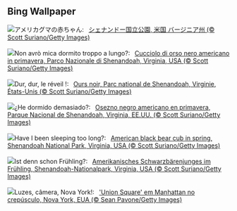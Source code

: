 ## Bing Wallpaper
![](https://www.bing.com/th?id=OHR.SpringCub_JA-JP5808009798_UHD.jpg&w=1000)アメリカグマの赤ちゃん:&nbsp;&ensp;[シェナンドー国立公園, 米国 バージニア州 (© Scott Suriano/Getty Images)](https://www.bing.com/th?id=OHR.SpringCub_JA-JP5808009798_UHD.jpg)
<br><br/>
![](https://www.bing.com/th?id=OHR.SpringCub_IT-IT3204058586_UHD.jpg&w=1000)Non avrò mica dormito troppo a lungo?:&nbsp;&ensp;[Cucciolo di orso nero americano in primavera, Parco Nazionale di Shenandoah, Virginia, USA (© Scott Suriano/Getty Images)](https://www.bing.com/th?id=OHR.SpringCub_IT-IT3204058586_UHD.jpg)
<br><br/>
![](https://www.bing.com/th?id=OHR.SpringCub_FR-FR8522482768_UHD.jpg&w=1000)Dur, dur, le réveil !:&nbsp;&ensp;[Ours noir, Parc national de Shenandoah, Virginie, États-Unis (© Scott Suriano/Getty Images)](https://www.bing.com/th?id=OHR.SpringCub_FR-FR8522482768_UHD.jpg)
<br><br/>
![](https://www.bing.com/th?id=OHR.SpringCub_ES-ES9139534985_UHD.jpg&w=1000)¿He dormido demasiado?:&nbsp;&ensp;[Osezno negro americano en primavera, Parque Nacional de Shenandoah, Virginia, EE.UU. (© Scott Suriano/Getty Images)](https://www.bing.com/th?id=OHR.SpringCub_ES-ES9139534985_UHD.jpg)
<br><br/>
![](https://www.bing.com/th?id=OHR.SpringCub_EN-GB2876346932_UHD.jpg&w=1000)Have I been sleeping too long?:&nbsp;&ensp;[American black bear cub in spring, Shenandoah National Park, Virginia, USA (© Scott Suriano/Getty Images)](https://www.bing.com/th?id=OHR.SpringCub_EN-GB2876346932_UHD.jpg)
<br><br/>
![](https://www.bing.com/th?id=OHR.SpringCub_DE-DE5388419505_UHD.jpg&w=1000)Ist denn schon Frühling?:&nbsp;&ensp;[Amerikanisches Schwarzbärenjunges im Frühling, Shenandoah-Nationalpark, Virginia, USA (© Scott Suriano/Getty Images)](https://www.bing.com/th?id=OHR.SpringCub_DE-DE5388419505_UHD.jpg)
<br><br/>
![](https://www.bing.com/th?id=OHR.UnionSquareNYC_PT-BR7552214578_UHD.jpg&w=1000)Luzes, câmera, Nova York!:&nbsp;&ensp;['Union Square' em Manhattan no crepúsculo, Nova York, EUA (© Sean Pavone/Getty Images)](https://www.bing.com/th?id=OHR.UnionSquareNYC_PT-BR7552214578_UHD.jpg)
<br><br/>
